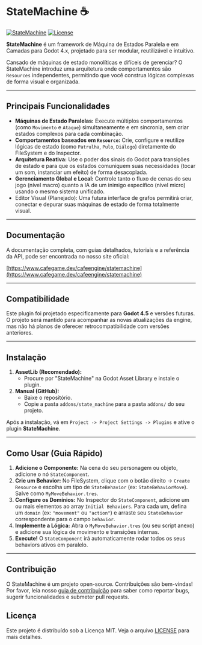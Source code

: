 # StateMachine ☕

[![StateMachine](https://img.shields.io/badge/Godot_Asset_Library-StateMachine-478cbf?style=for-the-badge&logo=godot-engine)](https://godotengine.org/asset-library/asset/link-to-asset)
[![License](https://img.shields.io/badge/License-MIT-yellow.svg?style=for-the-badge)](https://opensource.org/licenses/MIT)

**StateMachine** é um framework de Máquina de Estados Paralela e em Camadas para Godot 4.x, projetado para ser modular, reutilizável e intuitivo.

Cansado de máquinas de estado monolíticas e difíceis de gerenciar? O StateMachine introduz uma arquitetura onde comportamentos são `Resources` independentes, permitindo que você construa lógicas complexas de forma visual e organizada.

---

## Principais Funcionalidades

-   **Máquinas de Estado Paralelas:** Execute múltiplos comportamentos (como `Movimento` e `Ataque`) simultaneamente e em sincronia, sem criar estados complexos para cada combinação.
-   **Comportamentos baseados em `Resource`:** Crie, configure e reutilize lógicas de estado (como `Patrulha`, `Pulo`, `Diálogo`) diretamente do FileSystem e do Inspector.
-   **Arquitetura Reativa:** Use o poder dos sinais do Godot para transições de estado e para que os estados comuniquem suas necessidades (tocar um som, instanciar um efeito) de forma desacoplada.
-   **Gerenciamento Global e Local:** Controle tanto o fluxo de cenas do seu jogo (nível macro) quanto a IA de um inimigo específico (nível micro) usando o mesmo sistema unificado.
-   Editor Visual (Planejado): Uma futura interface de grafos permitirá criar, conectar e depurar suas máquinas de estado de forma totalmente visual.

---

## Documentação

A documentação completa, com guias detalhados, tutoriais e a referência da API, pode ser encontrada no nosso site oficial:

[https://www.cafegame.dev/cafeengine/statemachine](https://www.cafegame.dev/cafeengine/statemachine)

---

## Compatibilidade

Este plugin foi projetado especificamente para **Godot 4.5** e versões futuras. O projeto será mantido para acompanhar as novas atualizações da engine, mas não há planos de oferecer retrocompatibilidade com versões anteriores.

---

## Instalação

1.  **AssetLib (Recomendado):**
    -   Procure por "StateMachine" na Godot Asset Library e instale o plugin.
2.  **Manual (GitHub):**
    -   Baixe o repositório.
    -   Copie a pasta `addons/state_machine` para a pasta `addons/` do seu projeto.

Após a instalação, vá em `Project -> Project Settings -> Plugins` e ative o plugin **StateMachine**.

---

## Como Usar (Guia Rápido)

1.  **Adicione o Componente:** Na cena do seu personagem ou objeto, adicione o nó `StateComponent`.
2.  **Crie um Behavior:** No FileSystem, clique com o botão direito -> `Create Resource` e escolha um tipo de `StateBehavior` (ex: `StateBehaviorMove`). Salve como `MyMoveBehavior.tres`.
3.  **Configure os Domínios:** No Inspector do `StateComponent`, adicione um ou mais elementos ao array `Initial Behaviors`. Para cada um, defina um `domain` (ex: `"movement"` ou `"action"`) e arraste seu `StateBehavior` correspondente para o campo `behavior`.
4.  **Implemente a Lógica:** Abra o `MyMoveBehavior.tres` (ou seu script anexo) e adicione sua lógica de movimento e transições internas.
5.  **Execute!** O `StateComponent` irá automaticamente rodar todos os seus behaviors ativos em paralelo.

---

## Contribuição

O StateMachine é um projeto open-source. Contribuições são bem-vindas! Por favor, leia nosso [guia de contribuição](CONTRIBUTING.md) para saber como reportar bugs, sugerir funcionalidades e submeter pull requests.

## Licença

Este projeto é distribuído sob a Licença MIT. Veja o arquivo [LICENSE](LICENSE) para mais detalhes.
